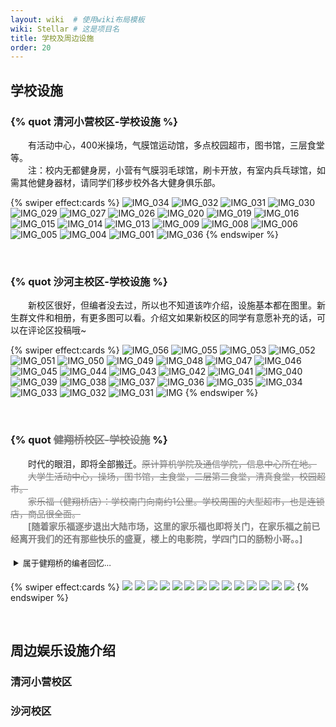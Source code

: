 ```yaml
---
layout: wiki  # 使用wiki布局模板
wiki: Stellar # 这是项目名
title: 学校及周边设施
order: 20
---
```


## 学校设施

### 


###  {% quot 清河小营校区-学校设施 %}

<div class="tag-plugin note">
<div class="body">
        <p>&emsp;&emsp;有活动中心，400米操场，气膜馆运动馆，多点校园超市，图书馆，三层食堂等。</br>&emsp;&emsp;注：校内无都健身房，小营有气膜羽毛球馆，刷卡开放，有室内兵乓球馆，如需其他健身器材，请同学们移步校外各大健身俱乐部。</p>
    </div>
</div>

{% swiper effect:cards %}
![IMG_034](https://cdn.staticaly.com/gh/840119580/picx-images-hosting@master/20230408/IMG_034.6di89kk9mpc0.webp)
![IMG_032](https://cdn.staticaly.com/gh/840119580/picx-images-hosting@master/20230408/IMG_032.47xhtlcf7ty0.webp)
![IMG_031](https://cdn.staticaly.com/gh/840119580/picx-images-hosting@master/20230408/IMG_031.3zu1hx2gki80.webp)
![IMG_030](https://cdn.staticaly.com/gh/840119580/picx-images-hosting@master/20230408/IMG_030.6i0skluu2940.webp)
![IMG_029](https://cdn.staticaly.com/gh/840119580/picx-images-hosting@master/20230408/IMG_029.4cxhjhevlqg0.webp)
![IMG_027](https://cdn.staticaly.com/gh/840119580/picx-images-hosting@master/20230408/IMG_027.50t6cpoy7g00.webp)
![IMG_026](https://cdn.staticaly.com/gh/840119580/picx-images-hosting@master/20230408/IMG_026.1nwkpf6azcyo.webp)
![IMG_020](https://cdn.staticaly.com/gh/840119580/picx-images-hosting@master/20230408/IMG_020.1uwu8koy6ncw.webp)
![IMG_019](https://cdn.staticaly.com/gh/840119580/picx-images-hosting@master/20230408/IMG_019.5gg6yz22cu00.webp)
![IMG_016](https://cdn.staticaly.com/gh/840119580/picx-images-hosting@master/20230408/IMG_016.3dd5r42apow0.webp)
![IMG_015](https://cdn.staticaly.com/gh/840119580/picx-images-hosting@master/20230408/IMG_015.3pjpv5l9zq00.webp)
![IMG_014](https://cdn.staticaly.com/gh/840119580/picx-images-hosting@master/20230408/IMG_014.3g2xn735plo0.webp)
![IMG_013](https://cdn.staticaly.com/gh/840119580/picx-images-hosting@master/20230408/IMG_013.2692kxr4pfeo.webp)
![IMG_009](https://cdn.staticaly.com/gh/840119580/picx-images-hosting@master/20230408/IMG_009.2qx2d6jvbhs0.webp)
![IMG_008](https://cdn.staticaly.com/gh/840119580/picx-images-hosting@master/20230408/IMG_008.6h0nnz4qnis0.webp)
![IMG_006](https://cdn.staticaly.com/gh/840119580/picx-images-hosting@master/20230408/IMG_006.1q2uqur82b28.webp)
![IMG_005](https://cdn.staticaly.com/gh/840119580/picx-images-hosting@master/20230408/IMG_005.20q2qfxbfxts.webp)
![IMG_004](https://cdn.staticaly.com/gh/840119580/picx-images-hosting@master/20230408/IMG_004.4ffhefg3sn80.webp)
![IMG_001](https://cdn.staticaly.com/gh/840119580/picx-images-hosting@master/20230408/IMG_001.3by1mydisoo.webp)
![IMG_036](https://cdn.staticaly.com/gh/840119580/picx-images-hosting@master/20230408/IMG_036.3vswlqjs38m0.webp)
{% endswiper %}


</br>

###  {% quot 沙河主校区-学校设施 %}

<div class="tag-plugin note">
<div class="body">
        <p>&emsp;&emsp;新校区很好，但编者没去过，所以也不知道该咋介绍，设施基本都在图里。新生群文件和相册，有更多图可以看。介绍文如果新校区的同学有意愿补充的话，可以在评论区投稿哦~</p>
    </div>
</div>

{% swiper effect:cards %}
![IMG_056](https://cdn.staticaly.com/gh/840119580/picx-images-hosting@master/20230407/IMG_056.2scyfb44fdk0.webp)
![IMG_055](https://cdn.staticaly.com/gh/840119580/picx-images-hosting@master/20230407/IMG_055.3843x5tchxa0.webp)
![IMG_053](https://cdn.staticaly.com/gh/840119580/picx-images-hosting@master/20230407/IMG_053.6zus1kccf6g0.webp)
![IMG_052](https://cdn.staticaly.com/gh/840119580/picx-images-hosting@master/20230407/IMG_052.16gh1dpsg3kw.webp)
![IMG_051](https://cdn.staticaly.com/gh/840119580/picx-images-hosting@master/20230407/IMG_051.269grdhgeqo0.webp)
![IMG_050](https://cdn.staticaly.com/gh/840119580/picx-images-hosting@master/20230407/IMG_050.265iz00s3pb4.webp)
![IMG_049](https://cdn.staticaly.com/gh/840119580/picx-images-hosting@master/20230407/IMG_049.79n2ztfc71g0.webp)
![IMG_048](https://cdn.staticaly.com/gh/840119580/picx-images-hosting@master/20230407/IMG_048.331r4n9oq1q0.webp)
![IMG_047](https://cdn.staticaly.com/gh/840119580/picx-images-hosting@master/20230407/IMG_047.3k74f9mip2m0.webp)
![IMG_046](https://cdn.staticaly.com/gh/840119580/picx-images-hosting@master/20230407/IMG_046.t0wzv672gq8.webp)
![IMG_045](https://cdn.staticaly.com/gh/840119580/picx-images-hosting@master/20230407/IMG_045.q9guf85c8ts.webp)
![IMG_044](https://cdn.staticaly.com/gh/840119580/picx-images-hosting@master/20230407/IMG_044.6j65cj7dqs00.webp)
![IMG_043](https://cdn.staticaly.com/gh/840119580/picx-images-hosting@master/20230407/IMG_043.2mqiihi7vzu0.webp)
![IMG_042](https://cdn.staticaly.com/gh/840119580/picx-images-hosting@master/20230407/IMG_042.7ipl8f4id340.webp)
![IMG_041](https://cdn.staticaly.com/gh/840119580/picx-images-hosting@master/20230407/IMG_041.66szqnxdcms0.webp)
![IMG_040](https://cdn.staticaly.com/gh/840119580/picx-images-hosting@master/20230407/IMG_040.jc23xvak1tk.webp)
![IMG_039](https://cdn.staticaly.com/gh/840119580/picx-images-hosting@master/20230407/IMG_039.2uvu6qksvoe0.webp)
![IMG_038](https://cdn.staticaly.com/gh/840119580/picx-images-hosting@master/20230407/IMG_038.6nl2i0ufag00.webp)
![IMG_037](https://cdn.staticaly.com/gh/840119580/picx-images-hosting@master/20230407/IMG_037.4jt0xdyki4g0.webp)
![IMG_036](https://cdn.staticaly.com/gh/840119580/picx-images-hosting@master/20230407/IMG_036.1hgw0mdy1jnk.webp)
![IMG_035](https://cdn.staticaly.com/gh/840119580/picx-images-hosting@master/20230407/IMG_035.19241vejij6o.webp)
![IMG_034](https://cdn.staticaly.com/gh/840119580/picx-images-hosting@master/20230407/IMG_034.6c6kmn8r6u80.webp)
![IMG_033](https://cdn.staticaly.com/gh/840119580/picx-images-hosting@master/20230407/IMG_033.348ombm8uoa0.webp)
![IMG_032](https://cdn.staticaly.com/gh/840119580/picx-images-hosting@master/20230407/IMG_032.3er2x1w7nlk0.webp)
![IMG_031](https://cdn.staticaly.com/gh/840119580/picx-images-hosting@master/20230407/IMG_031.557ls5mv6gk0.webp)
![IMG](https://cdn.staticaly.com/gh/840119580/picx-images-hosting@master/20230407/IMG.2gbt9s3kjv28.webp)
{% endswiper %}



</br>

###  {% quot <font  color=gray style="text-decoration:line-through;">健翔桥校区-学校设施</font> %}

<div class="tag-plugin note">
    <div class="body">
        <p>&emsp;&emsp;时代的眼泪，即将全部搬迁。<font color=gray style="text-decoration:line-through;">原计算机学院及通信学院，信息中心所在地。</font>
        </br>&emsp;&emsp;<font  color=gray style="text-decoration:line-through;">大学生活动中心，操场，图书馆，主食堂，二层第二食堂，清真食堂，校园超市。</font></br>&emsp;&emsp;<font color=gray style="text-decoration:line-through;">家乐福（健翔桥店）：学校南门向南约1公里。学校周围的大型超市，也是连锁店，商品很全面。</font></br>
        &emsp;&emsp;<font color=gray style=""><b>[随着家乐福逐步退出大陆市场，这里的家乐福也即将关门，在家乐福之前已经离开我们的还有那些快乐的盛夏，楼上的电影院，学四门口的肠粉小哥。。]</font></b>
        </p></div>
</div>

<details class="tag-plugin folding" color="white" style="margin:-3px;padding:-3px;">
            <summary style="padding:8px;"><span>
                    <font size=2>属于健翔桥的编者回忆...</font>
                </span></summary>
<div class="body">
        <p>&emsp;&emsp;阿姨煎饼于2020年疫情开始在同学带领下建群，逐步建立的还有北门拌菜群，牛肉板面炒饼炒饭群。虽然疫情很困难，健翔桥也建立了栅栏门，出入困难，但是叔叔阿姨们为了让学生吃上热乎的小吃，想尽了办法，从一开始的做好了就在门口等，到后来的手机尾号，再到放到外卖保温箱里手机尾号自取。</br>
        &emsp;&emsp;阿姨的记性很好，即使每天买的学生很多，但是经常买的同学的爱好都记得清清楚楚，谁不爱吃香菜，谁多要辣椒，谁的肉要多烤一会。</br>
        &emsp;&emsp;2021年寒假阿姨腿受伤了修养了一段时间，编者和阿姨很熟，说实话那时候看到阿姨没回来挺难受的。不过最新消息2022年之后已经回来啦！</br>(可惜那时候编者已经毕业了，没能再次看到阿姨，但仍然清楚的记得阿姨特意给我烤的脆脆的培根和多加的肉松)</br>
        &emsp;&emsp;2021年，肠粉小哥因为疫情亏损太大，搬离了健翔桥。难受。编者和小哥太熟了，经常一起吃饭，临走之前买了一大堆肠粉，和小哥合了影，洒泪挥别。2022年小哥已经在三里屯再创业《依陆牛肉板面》，2023年未得知最新消息。</p>
    </div>
</details>




{% swiper effect:cards %}
![](https://cdn.staticaly.com/gh/840119580/picx-images-hosting@master/20230407/1.webp)
![](https://cdn.staticaly.com/gh/840119580/picx-images-hosting@master/20230407/2.webp)
![](https://cdn.staticaly.com/gh/840119580/picx-images-hosting@master/20230407/3.webp)
![](https://cdn.staticaly.com/gh/840119580/picx-images-hosting@master/20230407/4.webp)
![](https://cdn.staticaly.com/gh/840119580/picx-images-hosting@master/20230407/5.webp)
![](https://cdn.staticaly.com/gh/840119580/picx-images-hosting@master/20230407/6.webp)
![](https://cdn.staticaly.com/gh/840119580/picx-images-hosting@master/20230407/7.webp)
![](https://cdn.staticaly.com/gh/840119580/picx-images-hosting@master/20230407/8.webp)
![](https://cdn.staticaly.com/gh/840119580/picx-images-hosting@master/20230407/10.webp)
![](https://cdn.staticaly.com/gh/840119580/picx-images-hosting@master/20230407/11.webp)
![](https://cdn.staticaly.com/gh/840119580/picx-images-hosting@master/20230407/12.webp)
![](https://cdn.staticaly.com/gh/840119580/picx-images-hosting@master/20230407/13.webp)
![](https://cdn.staticaly.com/gh/840119580/picx-images-hosting@master/20230407/14.webp)
![](https://cdn.staticaly.com/gh/840119580/picx-images-hosting@master/20230407/15.webp)
{% endswiper %}


</br>



## 周边娱乐设施介绍
### 清河小营校区
### 沙河校区

